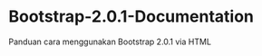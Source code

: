 Bootstrap-2.0.1-Documentation
=============================

Panduan cara menggunakan Bootstrap 2.0.1 via HTML
